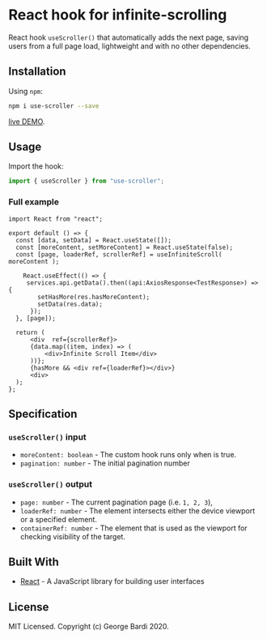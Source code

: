 # React hook for infinite-scrolling

React hook `useScroller()` that automatically adds the next page, saving users from a full page load, lightweight and with no other dependencies.

## Installation

Using `npm`:

```bash
npm i use-scroller --save
```

[live DEMO](https://reactmoviestore.netlify.app/).

## Usage

Import the hook:

```javascript
import { useScroller } from "use-scroller";
```

### Full example

```
import React from "react";

export default () => {
  const [data, setData] = React.useState([]);
  const [moreContent, setMoreContent] = React.useState(false);
  const [page, loaderRef, scrollerRef] = useInfiniteScroll( moreContent );

    React.useEffect(() => {
     services.api.getData().then((api:AxiosResponse<TestResponse>) => {
        setHasMore(res.hasMoreContent);
        setData(res.data);
      });
  }, [page]);

  return (
      <div  ref={scrollerRef}>
      {data.map((item, index) => (
          <div>Infinite Scroll Item</div>
      ))};
      {hasMore && <div ref={loaderRef}></div>}
      <div>
  );
};

```

## Specification

### `useScroller()` input

- `moreContent: boolean` - The custom hook runs only when is true.
- `pagination: number` - The initial pagination number

### `useScroller()` output

- `page: number` - The current pagination page (i.e. `1, 2, 3`),
- `loaderRef: number` - The element intersects either the device viewport or a specified element.
- `containerRef: number` - The element that is used as the viewport for checking visibility of the target.


## Built With

- [React](https://reactjs.org/) - A JavaScript library for building user interfaces

## License

MIT Licensed. Copyright (c) George Bardi 2020.
